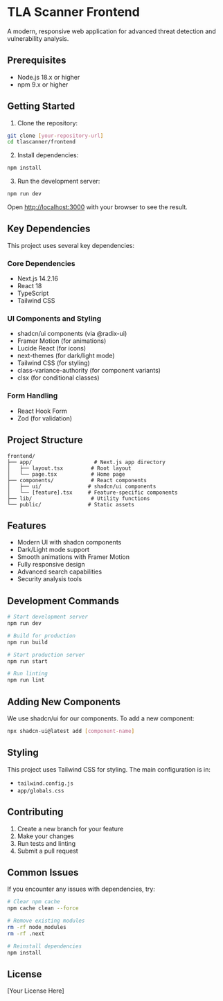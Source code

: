 # TLA Scanner Frontend

A modern, responsive web application for advanced threat detection and vulnerability analysis.

## Prerequisites

- Node.js 18.x or higher
- npm 9.x or higher

## Getting Started

1. Clone the repository:

```bash
git clone [your-repository-url]
cd tlascanner/frontend
```

2. Install dependencies:

```bash
npm install
```

3. Run the development server:

```bash
npm run dev
```

Open [http://localhost:3000](http://localhost:3000) with your browser to see the result.

## Key Dependencies

This project uses several key dependencies:

### Core Dependencies

- Next.js 14.2.16
- React 18
- TypeScript
- Tailwind CSS

### UI Components and Styling

- shadcn/ui components (via @radix-ui)
- Framer Motion (for animations)
- Lucide React (for icons)
- next-themes (for dark/light mode)
- Tailwind CSS (for styling)
- class-variance-authority (for component variants)
- clsx (for conditional classes)

### Form Handling

- React Hook Form
- Zod (for validation)

## Project Structure

```
frontend/
├── app/                    # Next.js app directory
│   ├── layout.tsx         # Root layout
│   └── page.tsx           # Home page
├── components/            # React components
│   ├── ui/               # shadcn/ui components
│   └── [feature].tsx     # Feature-specific components
├── lib/                   # Utility functions
└── public/               # Static assets
```

## Features

- Modern UI with shadcn components
- Dark/Light mode support
- Smooth animations with Framer Motion
- Fully responsive design
- Advanced search capabilities
- Security analysis tools

## Development Commands

```bash
# Start development server
npm run dev

# Build for production
npm run build

# Start production server
npm run start

# Run linting
npm run lint
```

## Adding New Components

We use shadcn/ui for our components. To add a new component:

```bash
npx shadcn-ui@latest add [component-name]
```

## Styling

This project uses Tailwind CSS for styling. The main configuration is in:

- `tailwind.config.js`
- `app/globals.css`

## Contributing

1. Create a new branch for your feature
2. Make your changes
3. Run tests and linting
4. Submit a pull request

## Common Issues

If you encounter any issues with dependencies, try:

```bash
# Clear npm cache
npm cache clean --force

# Remove existing modules
rm -rf node_modules
rm -rf .next

# Reinstall dependencies
npm install
```

## License

[Your License Here]
